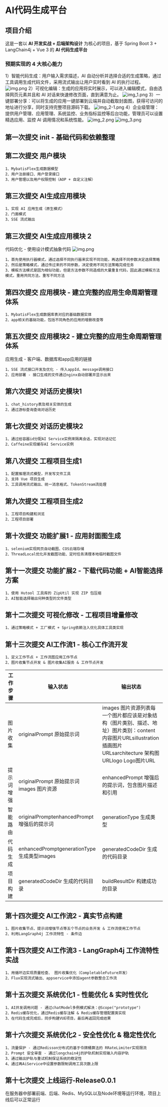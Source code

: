 # AI代码生成平台

## 项目介绍

这是一套以 **AI 开发实战 + 后端架构设计** 为核心的项目，基于 Spring Boot 3 + LangChain4j + Vue 3 的 **AI 代码生成平台**

### 预期实现的 4 大核心能力

1）智能代码生成：用户输入需求描述，AI 自动分析并选择合适的生成策略，通过工具调用生成代码文件，采用流式输出让用户实时看到 AI 的执行过程。
![img.png](src/main/resources/static/pic/img.png)
2）可视化编辑：生成的应用将实时展示，可以进入编辑模式，自由选择网页元素并且和 AI 对话来快速修改页面，直到满意为止。
![img_1.png](src/main/resources/static/pic/img_1.png)
3）一键部署分享：可以将生成的应用一键部署到云端并自动截取封面图，获得可访问的地址进行分享，同时支持完整项目源码下载。
![img_2-1.png](src/main/resources/static/pic/img_2-1.png)
4）企业级管理：提供用户管理、应用管理、系统监控、业务指标监控等后台功能，管理员可以设置精选应用、监控 AI 调用情况和系统性能。
![img_2.png](src/main/resources/static/pic/img_2.png)
![img_3.png](src/main/resources/static/pic/img_3.png)
## 第一次提交 init - 基础代码和依赖整理

## 第二次提交 用户模块

    1、MybatisFlex生成数据模型
    2、用户注册接口、用户登录接口
    3、用户管理以及用户权限控制（AOP + 自定义注解）

## 第三次提交 AI生成应用模块

    1、实现 AI 应用生成（原生模式）
    2、门面模式
    3、SSE 流式输出

## 第三次提交 AI生成应用模块 2
代码优化 - 使用设计模式抽象代码
    ![img.png](src/main/resources/pic/img1.png)

    1、首先使用执行器模式，通过选择不同执行器来实现不同功能，再选择不同参数决定选择策略
    2、然后是策略模式，通过传过来的不同参数，决定使用不同方法策略完成任务
    3、模板方法模式是因为相似功能，但是方法参数不同造成的大量重复代码，因此通过模板方法模式，重用共同方法，重写不同方法

## 第四次提交 应用模块 - 建立完整的应用生命周期管理体系

    1、MybatisFlex生成数据库表对应的基础数据实体
    2、app相关的基础功能，包括不同角色的应用的增删改查等

## 第五次提交 应用模块2 - 建立完整的应用生命周期管理体系
应用生成 - 客户端、数据库和app应用的链接

    1、SSE 流式接口开发及优化 - 传入appId、message调用接口
    2、应用部署 - 接口生成的文件通过nginx自动部署并显示出来

## 第六次提交 对话历史模块1

    1、chat_history表及相关实体的生成
    2、通过游标查询查询对话历史

## 第七次提交 对话历史模块2

    1、通过给容器id分配AI Service实例来隔离会话，实现对话记忆
    2、Caffeine实现缓存AI Service实例

## 第八次提交 工程项目生成1

    1、配置推理流式模型，开发写文件工具
    2、支持 Vue 项目生成
    3、工具调用流式输出、统一消息格式、TokenStream流处理

## 第九次提交 工程项目生成2

    1、工程项目构建和浏览
    2、工程项目部署

## 第十次提交 功能扩展1 - 应用封面图生成

    1、selenium实现网页自动截图、COS云端存储
    2、ThreadLocal优化并发截图功能、定时任务清理本地临时截图文件

## 第十一次提交 功能扩展2 - 下载代码功能 + AI智能选择方案

    1、使用 Hutool 工具库的 ZipUtil 实现 ZIP 包压缩
    2、AI智能选择输出何种类型的文件类型

## 第十二次提交 可视化修改 - 工程项目增量修改

    1、通过策略模式 + 工厂模式 + Spring依赖注入优化具体工具类实现

## 第十三次提交 AI工作流1 - 核心工作流开发

    1、定义工作节点 + 工作流图应用工作节点
    2、图片收集节点开发 & 图片收集AI服务 & 工作节点开发
| 工作步骤 | 输入状态 | 输出状态 |
|------|--|------|
| 图片收集 | originalPrompt 原始提示词 | images 图片资源列表每一个图片都应该是对象结构（图片类别、描述、地址）图片类别：content 内容图片URLsillustration 插画图片URLsarchitecture 架构图URLlogo Logo图片URL |
| 提示词增强 | originalPrompt 原始提示؜词 images 图片资源 | enhancedPrompt 增强后的提示词，包含图片描述和引用 |
| 智能路由 | originalPromptenhancedPrompt 增强后的提示词 | generationType 生成类型 |
| 代码生成 | enhancedPromptgenerationType 生成类型images | generatedCodeDir 生成的代码目录 |
| 项目构建 | generatedCodeDir 生成的代码目录 | buildResultDir 构建成功的目录 |

## 第十四次提交 AI工作流2 - 真实节点构建

    1、图片收集节点、提示词增强节点等五个节点的业务开发 & 工作流使用工作节点
    2、利用LangGraph4j 工作流特性 - 条件边

## 第十四次提交 AI工作流3 - LangGraph4j 工作流特性实战

    1、用循环边实现质量检查、 图片收集优化（CompletableFuture并发）
    2、Flux实现流式输出、appservice中添加agent参数整合工作流

## 第十五次提交 系统优化1 - 性能优化 & 实时性优化

    1、AI并发调用问题 - 通过chatModel多例模式解决：@Scope("prototype")
    2、Redis缓存优化，通过Redis缓存注解 & Redis缓存管理配置类实现
    3、在代码生成完成后，同步构建VUE项目，最后再返回完成结果

## 第十六次提交 系统优化2 - 安全性优化 & 稳定性优化

    1、流量保护 - 通过Redisson分布式的基于令牌桶算法的 RRateLimiter实现限流
    2、Prompt 安全审查 - 通过longchain4j的护轨机制实现输入内容护轨
    3、通过输出护轨与重试机制保证系统的稳定性
    4、通过再AiService中设置参数限制调用工具次数上限

## 第十七次提交 上线运行-Release0.0.1
在服务器中部署前端、后端、Redis、MySQL以及Node环境等运行环境，项目上线后可以正常运行